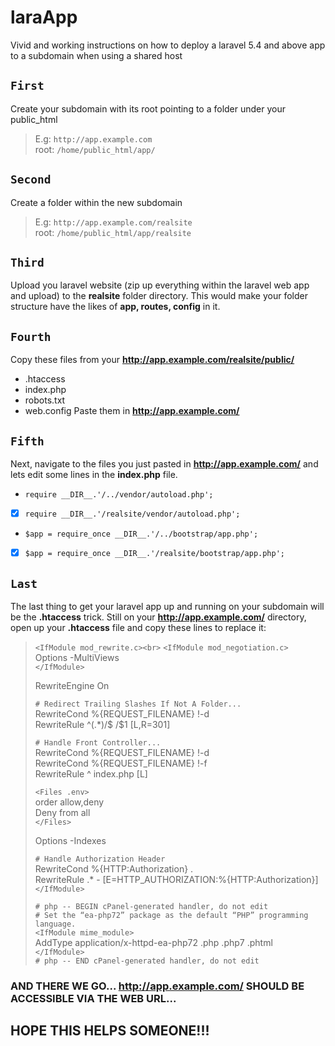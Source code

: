 # laraApp
Vivid and working instructions on how to deploy a laravel 5.4 and above app to a subdomain when using a shared host

## `First`
Create your subdomain with its root pointing to a folder under your public_html<br>
> E.g:  `http://app.example.com`<br>
> root: `/home/public_html/app/`

## `Second`
Create a folder within the new subdomain<br>
> E.g:  `http://app.example.com/realsite`<br>
> root: `/home/public_html/app/realsite`

## `Third`
Upload you laravel website (zip up everything within the laravel web app and upload) to the **realsite** folder directory.
This would make your folder structure have the likes of **app, routes, config** in it.

## `Fourth`
Copy these files from your **http://app.example.com/realsite/public/**
- .htaccess
- index.php
- robots.txt
- web.config
Paste them in **http://app.example.com/**

## `Fifth`
Next, navigate to the files you just pasted in **http://app.example.com/** and lets edit some lines in the **index.php** file.
- `require __DIR__.'/../vendor/autoload.php';`
- [x] `require __DIR__.'/realsite/vendor/autoload.php';`

- `$app = require_once __DIR__.'/../bootstrap/app.php';`
- [x] `$app = require_once __DIR__.'/realsite/bootstrap/app.php';`

## `Last`
The last thing to get your laravel app up and running on your subdomain will be the **.htaccess** trick. Still on your **http://app.example.com/** directory, open up your **.htaccess** file and copy these lines to replace it:

> `<IfModule mod_rewrite.c><br>`
>    `<IfModule mod_negotiation.c>`<br>
>        Options -MultiViews<br>
>    `</IfModule>`<br>
>
>    RewriteEngine On<br>
>
>    `# Redirect Trailing Slashes If Not A Folder...`<BR>
>    RewriteCond %{REQUEST_FILENAME} !-d<BR>
>    RewriteRule ^(.*)/$ /$1 [L,R=301]<br>
>
>    `# Handle Front Controller...` <br>
>    RewriteCond %{REQUEST_FILENAME} !-d<br>
>    RewriteCond %{REQUEST_FILENAME} !-f<br>
>    RewriteRule ^ index.php [L]<br>
>   
>    `<Files .env>` <br>
>    order allow,deny<br>
>    Deny from all<br>
>    `</Files>` <br>
>
>    Options -Indexes<br>
>
>    `# Handle Authorization Header`<br>
>    RewriteCond %{HTTP:Authorization} .<br>
>    RewriteRule .* - [E=HTTP_AUTHORIZATION:%{HTTP:Authorization}]<br>
> `</IfModule>`<br>
>
> `# php -- BEGIN cPanel-generated handler, do not edit`<br>
> `# Set the “ea-php72” package as the default “PHP” programming language.`<br>
> `<IfModule mime_module>`<br>
>    AddType application/x-httpd-ea-php72 .php .php7 .phtml<br>
> `</IfModule>`<br>
> `# php -- END cPanel-generated handler, do not edit`<br>


### AND THERE WE GO... **http://app.example.com/** SHOULD BE ACCESSIBLE VIA THE WEB URL...

## HOPE THIS HELPS SOMEONE!!!
